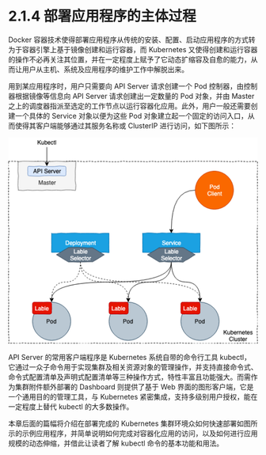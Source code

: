 [1]: /images/chapter_2/deploy_the_main_process_of_the_application.png

# 2.1.4 部署应用程序的主体过程

Docker 容器技术使得部署应用程序从传统的安装、配置、启动应用程序的方式转为于容器引擎上基于镜像创建和运行容器，而 Kubernetes 又使得创建和运行容器的操作不必再关注其位置，并在一定程度上赋予了它动态扩缩容及自愈的能力，从而让用户从主机、系统及应用程序的维护工作中解脱出来。

用到某应用程序时，用户只需要向 API Server 请求创建一个 Pod 控制器，由控制器根据镜像等信息向 API Server 请求创建出一定数量的 Pod 对象，并由 Master 之上的调度器指派至选定的工作节点以运行容器化应用。此外，用户一般还需要创建一个具体的 Service 对象以便为这些 Pod 对象建立起一个固定的访问入口，从而使得其客户端能够通过其服务名称或 ClusterIP 进行访问，如下图所示：

![应用程序简单的部署示例][1]

API Server 的常用客户端程序是 Kubernetes 系统自带的命令行工具 kubectl，它通过一众子命令用于实现集群及相关资源对象的管理操作，并支持直接命令式、命令式配置清单及声明式配置清单等三种操作方式，特性丰富且功能强大。而需作为集群附件额外部署的 Dashboard 则提供了基于 Web 界面的图形客户端，它是一个通用目的的管理工具，与 Kubernetes 紧密集成，支持多级别用户授权，能在一定程度上替代 kubectl 的大多数操作。

本章后面的篇幅将介绍在部署完成的 Kubernetes 集群环境众如何快速部署如图所示的示例应用程序，并简单说明如何完成对容器化应用的访问，以及如何进行应用规模的动态伸缩，并借此让读者了解 kubectl 命令的基本功能和用法。
